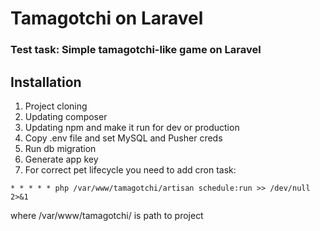 # Tamagotchi on Laravel
### Test task: Simple tamagotchi-like game on Laravel

## Installation
1. Project cloning
2. Updating composer
3. Updating npm and make it run for dev or production
4. Copy .env file and set MySQL and Pusher creds
5. Run db migration
6. Generate app key
7. For correct pet lifecycle you need to add cron task:

`* * * * * php /var/www/tamagotchi/artisan schedule:run >> /dev/null 2>&1`

where /var/www/tamagotchi/ is path to project